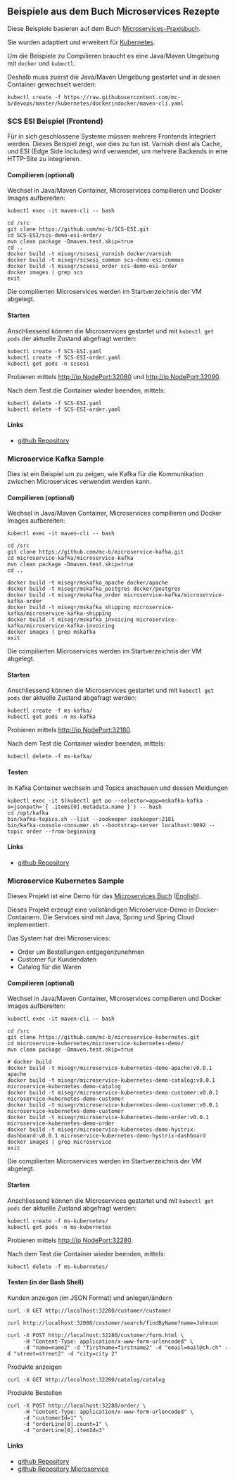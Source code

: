Beispiele aus dem Buch Microservices Rezepte
--------------------------------------------

Diese Beispiele basieren auf dem Buch [Microservices-Praxisbuch](http://microservices-praxisbuch.de/rezepte.html).

Sie wurden adaptiert und erweitert für [Kubernetes](https://kubernetes.io/).

Um die Beispiele zu Compilieren braucht es eine Java/Maven Umgebung mit `docker` und `kubectl`.

Deshalb muss zuerst die Java/Maven Umgebung gestartet und in dessen Container gewechselt werden:

	kubectl create -f https://raw.githubusercontent.com/mc-b/devops/master/kubernetes/dockerindocker/maven-cli.yaml
	
### SCS ESI Beispiel (Frontend)

Für in sich geschlossene Systeme müssen mehrere Frontends integriert werden. Dieses Beispiel zeigt, wie dies zu tun ist. Varnish dient als Cache, und ESI (Edge Side Includes) wird verwendet, um mehrere Backends in eine HTTP-Site zu integrieren.

#### Compilieren (optional)

Wechsel in Java/Maven Container, Microservices compilieren und Docker Images aufbereiten:

	kubectl exec -it maven-cli -- bash
	
	cd /src
	git clone https://github.com/mc-b/SCS-ESI.git
	cd SCS-ESI/scs-demo-esi-order/
	mvn clean package -Dmaven.test.skip=true
	cd ..
    docker build -t misegr/scsesi_varnish docker/varnish
    docker build -t misegr/scsesi_common scs-demo-esi-common
    docker build -t misegr/scsesi_order scs-demo-esi-order
	docker images | grep scs
	exit

Die compilierten Microservices werden im Startverzeichnis der VM abgelegt. 	

#### Starten

Anschliessend können die Microservices gestartet und mit `kubectl get pods` der aktuelle Zustand abgefragt werden:
	
	kubectl create -f SCS-ESI.yaml
	kubectl create -f SCS-ESI-order.yaml
	kubectl get pods -n scsesi
    
Probieren mittels [http://ip NodePort:32080](http://localhost:32080) und [http://ip NodePort:32090](http://localhost:32090).

Nach dem Test die Container wieder beenden, mittels:

	kubectl delete -f SCS-ESI.yaml
	kubectl delete -f SCS-ESI-order.yaml

#### Links

* [github Repository](https://github.com/ewolff/SCS-ESI)

### Microservice Kafka Sample

Dies ist ein Beispiel um zu zeigen, wie Kafka für die Kommunikation zwischen Microservices verwendet werden kann.

#### Compilieren (optional)

Wechsel in Java/Maven Container, Microservices compilieren und Docker Images aufbereiten:

	kubectl exec -it maven-cli -- bash
	
	cd /src
	git clone https://github.com/mc-b/microservice-kafka.git
	cd microservice-kafka/microservice-kafka
	mvn clean package -Dmaven.test.skip=true
	cd ..
	
    docker build -t misegr/mskafka_apache docker/apache	
    docker build -t misegr/mskafka_postgres docker/postgres
    docker build -t misegr/mskafka_order microservice-kafka/microservice-kafka-order
    docker build -t misegr/mskafka_shipping microservice-kafka/microservice-kafka-shipping
    docker build -t misegr/mskafka_invoicing microservice-kafka/microservice-kafka-invoicing
	docker images | grep mskafka
	exit
	
Die compilierten Microservices werden im Startverzeichnis der VM abgelegt. 	

#### Starten

Anschliessend können die Microservices gestartet und mit `kubectl get pods` der aktuelle Zustand abgefragt werden:
	
	kubectl create -f ms-kafka/
    kubectl get pods -n ms-kafka	

Probieren mittels [http://ip NodePort:32180](http://localhost:32180).

Nach dem Test die Container wieder beenden, mittels:

	kubectl delete -f ms-kafka/

#### Testen

In Kafka Container wechseln und Topics anschauen und dessen Meldungen

	kubectl exec -it $(kubectl get po --selector=app=mskafka-kafka -o=jsonpath='{ .items[0].metadata.name }') -- bash
	cd /opt/kafka
	bin/kafka-topics.sh --list --zookeeper zookeeper:2181
	bin/kafka-console-consumer.sh --bootstrap-server localhost:9092 --topic order --from-beginning

#### Links

* [github Repository](https://github.com/ewolff/microservice-kafka)

### Microservice Kubernetes Sample

Dieses Projekt ist eine Demo für das
[Microservices Buch](http://microservices-buch.de/) ([English](http://microservices-book.com/)).

Dieses Projekt erzeugt eine vollständigen Microservice-Demo in 
Docker-Containern. Die Services sind mit Java, Spring und Spring Cloud
implementiert.

Das System hat drei Microservices:
- Order um Bestellungen entgegenzunehmen
- Customer für Kundendaten
- Catalog für die Waren

#### Compilieren (optional)

Wechsel in Java/Maven Container, Microservices compilieren und Docker Images aufbereiten:

	kubectl exec -it maven-cli -- bash
	
	cd /src
	git clone https://github.com/mc-b/microservice-kubernetes.git
	cd microservice-kubernetes/microservice-kubernetes-demo/
	mvn clean package -Dmaven.test.skip=true
	
	# docker build
	docker build -t misegr/microservice-kubernetes-demo-apache:v0.0.1 apache
	docker build -t misegr/microservice-kubernetes-demo-catalog:v0.0.1 microservice-kubernetes-demo-catalog
	docker build -t misegr/microservice-kubernetes-demo-customer:v0.0.1 microservice-kubernetes-demo-customer
	docker build -t misegr/microservice-kubernetes-demo-customer:v0.0.1 microservice-kubernetes-demo-customer
	docker build -t misegr/microservice-kubernetes-demo-order:v0.0.1 microservice-kubernetes-demo-order
	docker build -t misegr/microservice-kubernetes-demo-hystrix-dashboard:v0.0.1 microservice-kubernetes-demo-hystrix-dashboard
	docker images | grep microservice
	exit
   
Die compilierten Microservices werden im Startverzeichnis der VM abgelegt. 	

#### Starten

Anschliessend können die Microservices gestartet und mit `kubectl get pods` der aktuelle Zustand abgefragt werden:

	kubectl create -f ms-kubernetes/
    kubectl get pods -n ms-kubernetes	

Probieren mittels [http://ip NodePort:32280](http://localhost:32280).

Nach dem Test die Container wieder beenden, mittels:

	kubectl delete -f ms-kubernetes/
	
#### Testen (in der Bash Shell)

Kunden anzeigen (im JSON Format) und anlegen/ändern

	curl -X GET http://localhost:32280/customer/customer
	
	curl http://localhost:32080/customer/search/findByName?name=Johnson

	curl -X POST http://localhost:32280/customer/form.html \
	     -H "Content-Type: application/x-www-form-urlencoded" \
		 -d "name=name2" -d "firstname=firstname2" -d "email=mail@ch.ch" -d "street=street2" -d "city=city 2" 


Produkte anzeigen 

	curl -X GET http://localhost:32280/catalog/catalog

Produkte Bestellen

	curl -X POST http://localhost:32280/order/ \
	     -H "Content-Type: application/x-www-form-urlencoded" \
	     -d "customerId=1" \
	     -d "orderLine[0].count=1" \
	     -d "orderLine[0].itemId=3"
		 
	    
#### Links

* [github Repository](https://github.com/ewolff/microservice-kubernetes) 
* [github Repository Microservice](https://github.com/ewolff/microservice)   